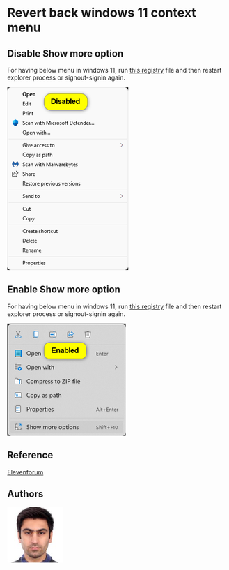 # Revert back windows 11 context menu
## Disable Show more option

For having below menu in windows 11, run [this registry](https://github.com/bahmanheydarinejad/windows-tips/blob/main/revert-back-win11-context-menu/Disable_Show_more_options_context_menu.reg) file and then restart explorer process or signout-signin again. 

![](https://raw.githubusercontent.com/bahmanheydarinejad/windows-tips/main/revert-back-win11-context-menu/Disable_Show_more_options.png)


## Enable Show more option

For having below menu in windows 11, run [this registry](https://github.com/bahmanheydarinejad/windows-tips/blob/main/revert-back-win11-context-menu/Enable_Show_more_options_context_menu.reg) file and then restart explorer process or signout-signin again.

![](https://raw.githubusercontent.com/bahmanheydarinejad/windows-tips/main/revert-back-win11-context-menu/Enable_Show_more_options.png)
## Reference

[Elevenforum](https://www.elevenforum.com/t/disable-show-more-options-context-menu-in-windows-11.1589/)


## Authors

[![](https://raw.githubusercontent.com/bahmanheydarinejad/stuffs/main/bh%20-%20128.jpg)](https://github.com/bahmanheydarinejad)
